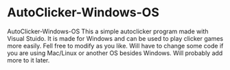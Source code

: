 # AutoClicker-Windows-OS
AutoClicker-Windows-OS  This a simple autoclicker program made with Visual Stuido. It is made for Windows and can be used to play clicker games more easily. Fell free to modify as you like. Will have to change some code if you are using Mac/Linux or another OS besides Windows. Will probably add more to it later.
